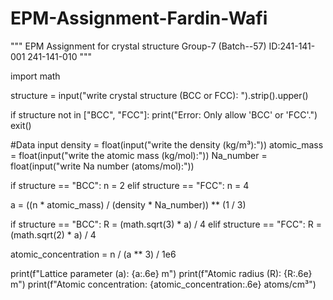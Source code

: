 # EPM-Assignment-Fardin-Wafi
"""
EPM Assignment for crystal structure
Group-7 (Batch--57)
ID:241-141-001
   241-141-010
"""

import math

structure = input("write crystal structure (BCC or FCC): ").strip().upper()

if structure not in ["BCC", "FCC"]:
    print("Error: Only allow 'BCC' or 'FCC'.")
    exit()

#Data input
density = float(input("write the density (kg/m³):"))
atomic_mass = float(input("write the atomic mass (kg/mol):"))
Na_number = float(input("write Na number (atoms/mol):"))


if structure == "BCC":
    n = 2
elif structure == "FCC":
    n = 4


a = ((n * atomic_mass) / (density * Na_number)) ** (1 / 3)


if structure == "BCC":
    R = (math.sqrt(3) * a) / 4
elif structure == "FCC":
    R = (math.sqrt(2) * a) / 4

atomic_concentration = n / (a ** 3) / 1e6

print(f"Lattice parameter (a): {a:.6e} m")
print(f"Atomic radius (R): {R:.6e} m")
print(f"Atomic concentration: {atomic_concentration:.6e} atoms/cm³")
